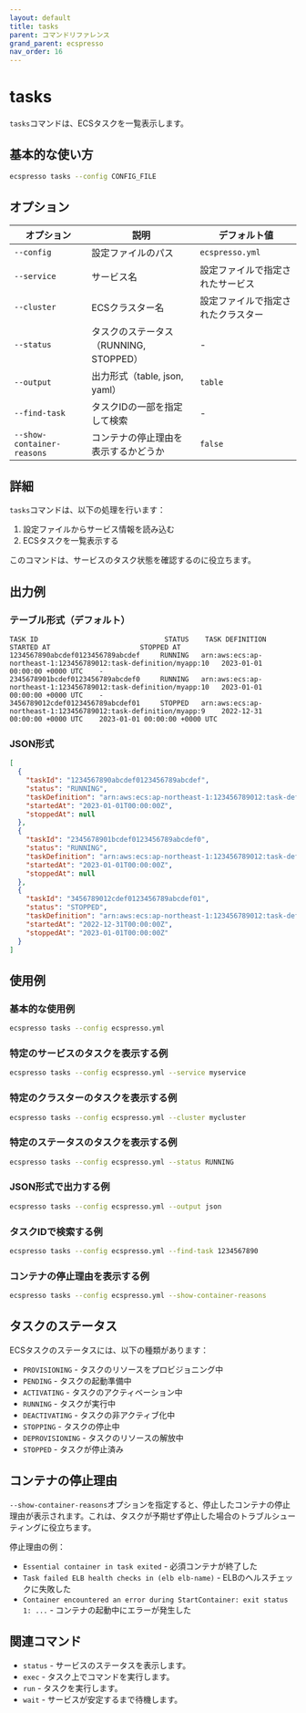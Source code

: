 ```yaml
---
layout: default
title: tasks
parent: コマンドリファレンス
grand_parent: ecspresso
nav_order: 16
---
```


# tasks

`tasks`コマンドは、ECSタスクを一覧表示します。

## 基本的な使い方

```bash
ecspresso tasks --config CONFIG_FILE
```

## オプション

| オプション | 説明 | デフォルト値 |
|------------|------|-------------|
| `--config` | 設定ファイルのパス | `ecspresso.yml` |
| `--service` | サービス名 | 設定ファイルで指定されたサービス |
| `--cluster` | ECSクラスター名 | 設定ファイルで指定されたクラスター |
| `--status` | タスクのステータス（RUNNING, STOPPED） | - |
| `--output` | 出力形式（table, json, yaml） | `table` |
| `--find-task` | タスクIDの一部を指定して検索 | - |
| `--show-container-reasons` | コンテナの停止理由を表示するかどうか | `false` |

## 詳細

`tasks`コマンドは、以下の処理を行います：

1. 設定ファイルからサービス情報を読み込む
2. ECSタスクを一覧表示する

このコマンドは、サービスのタスク状態を確認するのに役立ちます。

## 出力例

### テーブル形式（デフォルト）

```
TASK ID                               STATUS    TASK DEFINITION                                  STARTED AT                      STOPPED AT
1234567890abcdef0123456789abcdef     RUNNING   arn:aws:ecs:ap-northeast-1:123456789012:task-definition/myapp:10   2023-01-01 00:00:00 +0000 UTC    -
2345678901bcdef0123456789abcdef0     RUNNING   arn:aws:ecs:ap-northeast-1:123456789012:task-definition/myapp:10   2023-01-01 00:00:00 +0000 UTC    -
3456789012cdef0123456789abcdef01     STOPPED   arn:aws:ecs:ap-northeast-1:123456789012:task-definition/myapp:9    2022-12-31 00:00:00 +0000 UTC    2023-01-01 00:00:00 +0000 UTC
```

### JSON形式

```json
[
  {
    "taskId": "1234567890abcdef0123456789abcdef",
    "status": "RUNNING",
    "taskDefinition": "arn:aws:ecs:ap-northeast-1:123456789012:task-definition/myapp:10",
    "startedAt": "2023-01-01T00:00:00Z",
    "stoppedAt": null
  },
  {
    "taskId": "2345678901bcdef0123456789abcdef0",
    "status": "RUNNING",
    "taskDefinition": "arn:aws:ecs:ap-northeast-1:123456789012:task-definition/myapp:10",
    "startedAt": "2023-01-01T00:00:00Z",
    "stoppedAt": null
  },
  {
    "taskId": "3456789012cdef0123456789abcdef01",
    "status": "STOPPED",
    "taskDefinition": "arn:aws:ecs:ap-northeast-1:123456789012:task-definition/myapp:9",
    "startedAt": "2022-12-31T00:00:00Z",
    "stoppedAt": "2023-01-01T00:00:00Z"
  }
]
```

## 使用例

### 基本的な使用例

```bash
ecspresso tasks --config ecspresso.yml
```

### 特定のサービスのタスクを表示する例

```bash
ecspresso tasks --config ecspresso.yml --service myservice
```

### 特定のクラスターのタスクを表示する例

```bash
ecspresso tasks --config ecspresso.yml --cluster mycluster
```

### 特定のステータスのタスクを表示する例

```bash
ecspresso tasks --config ecspresso.yml --status RUNNING
```

### JSON形式で出力する例

```bash
ecspresso tasks --config ecspresso.yml --output json
```

### タスクIDで検索する例

```bash
ecspresso tasks --config ecspresso.yml --find-task 1234567890
```

### コンテナの停止理由を表示する例

```bash
ecspresso tasks --config ecspresso.yml --show-container-reasons
```

## タスクのステータス

ECSタスクのステータスには、以下の種類があります：

- `PROVISIONING` - タスクのリソースをプロビジョニング中
- `PENDING` - タスクの起動準備中
- `ACTIVATING` - タスクのアクティベーション中
- `RUNNING` - タスクが実行中
- `DEACTIVATING` - タスクの非アクティブ化中
- `STOPPING` - タスクの停止中
- `DEPROVISIONING` - タスクのリソースの解放中
- `STOPPED` - タスクが停止済み

## コンテナの停止理由

`--show-container-reasons`オプションを指定すると、停止したコンテナの停止理由が表示されます。これは、タスクが予期せず停止した場合のトラブルシューティングに役立ちます。

停止理由の例：
- `Essential container in task exited` - 必須コンテナが終了した
- `Task failed ELB health checks in (elb elb-name)` - ELBのヘルスチェックに失敗した
- `Container encountered an error during StartContainer: exit status 1: ...` - コンテナの起動中にエラーが発生した

## 関連コマンド

- `status` - サービスのステータスを表示します。
- `exec` - タスク上でコマンドを実行します。
- `run` - タスクを実行します。
- `wait` - サービスが安定するまで待機します。
